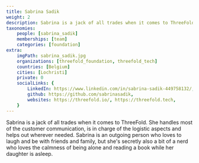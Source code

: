 ```yaml
---
title: Sabrina Sadik
weight: 2
description: Sabrina is a jack of all trades when it comes to ThreeFold.
taxonomies:
    people: [sabrina_sadik]
    memberships: [team]
    categories: [foundation]
extra:
    imgPath: sabrina_sadik.jpg
    organizations: [threefold_foundation, threefold_tech]
    countries: [Belgium]
    cities: [Lochristi]
    private: 0
    socialLinks: {
        LinkedIn: https://www.linkedin.com/in/sabrina-sadik-449758132/,
        github: https://github.com/sabrinasadik,
        websites: https://threefold.io/, https://threefold.tech,
    }
---
```


Sabrina is a jack of all trades when it comes to ThreeFold. She handles most of the customer communication, is in charge of the logistic aspects and helps out wherever needed. Sabrina is an outgoing person who loves to laugh and be with friends and family, but she's secretly also a bit of a nerd who loves the calmness of being alone and reading a book while her daughter is asleep.
